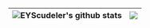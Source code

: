| <img align="center" src="https://github-readme-stats.vercel.app/api?username=eyscudeler&show_icons=true&include_all_commits=true&count_private=true&hide_border=true" alt="EYScudeler's github stats" /> | <img align="center" src="https://github-readme-stats.vercel.app/api/top-langs/?username=eyscudeler&layout=compact&hide_border=true" /> |
| ------------- | ------------- |
